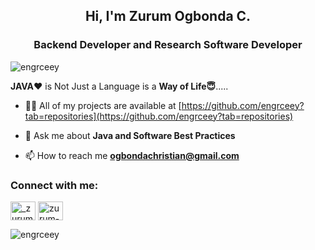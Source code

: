 <h2 align="center">Hi, I'm Zurum Ogbonda C.</h2>
<h3 align="center">Backend Developer and Research Software Developer</h3>

<p align="left"> <img src="https://komarev.com/ghpvc/?username=engrceey&label=Profile%20views&color=0e75b6&style=flat" alt="engrceey" /> </p>
<p> <b>JAVA❤️</b>  is Not Just a Language is a <b>Way of Life😇</b>..... </>

- 👨‍💻 All of my projects are available at [https://github.com/engrceey?tab=repositories](https://github.com/engrceey?tab=repositories)

- 💬 Ask me about **Java and Software Best Practices**

- 📫 How to reach me **ogbondachristian@gmail.com**

<h3 align="left">Connect with me:</h3>
<p align="left">
<a href="https://twitter.com/_zurum" target="blank"><img align="center" src="https://raw.githubusercontent.com/rahuldkjain/github-profile-readme-generator/master/src/images/icons/Social/twitter.svg" alt="_zurum" height="30" width="40" /></a>
<a href="https://linkedin.com/in/zurum-ogbonda" target="blank"><img align="center" src="https://raw.githubusercontent.com/rahuldkjain/github-profile-readme-generator/master/src/images/icons/Social/linked-in-alt.svg" alt="zurum-ogbonda" height="30" width="40" /></a>
</p>

<p><img align="center" src="https://github-readme-stats.vercel.app/api/top-langs?username=engrceey&show_icons=true&locale=en&layout=compact" alt="engrceey" /></p>
